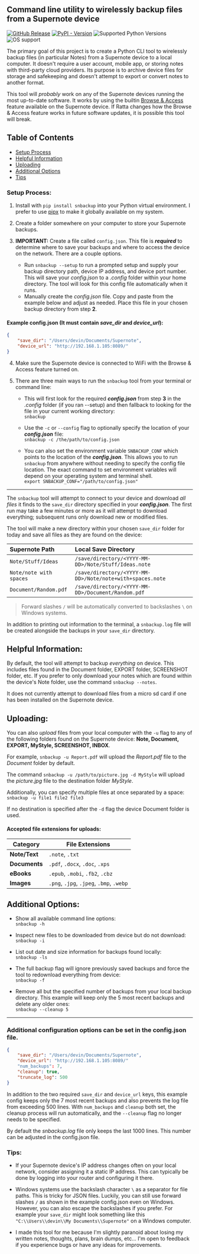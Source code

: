 ## Command line utility to wirelessly backup files from a Supernote device
[![GitHub Release](https://img.shields.io/github/v/release/theburningbush/snbackup)](https://pypi.org/project/snbackup/)
[![PyPI - Version](https://img.shields.io/pypi/v/snbackup)](https://pypi.org/project/snbackup/)
![Supported Python Versions](https://img.shields.io/pypi/pyversions/snbackup)
![OS support](https://img.shields.io/badge/OS-macOS%20Linux%20Windows-red)  

The primary goal of this project is to create a Python CLI tool to wirelessly backup files (in particular Notes) from a Supernote device to a local computer. It doesn't require a user account, mobile app, or storing notes with third-party cloud providers. Its purpose is to archive device files for storage and safekeeping and doesn't attempt to export or convert notes to another format.  

This tool will *probably* work on any of the Supernote devices running the most up-to-date software. It works by using the builtin [Browse & Access](https://support.supernote.com/en_US/Tools-Features/wi-fi-transfer) feature available on the Supernote device. If Ratta changes how the Browse & Access feature works in future software updates, it is possible this tool will break.  

## Table of Contents
- [Setup Process](#setup-process)
- [Helpful Information](#helpful-information)
- [Uploading](#uploading)
- [Additional Options](#additional-options)
- [Tips](#tips)

### Setup Process:  

1. Install with `pip install snbackup` into your Python virtual environment. I prefer to use [pipx](https://pipx.pypa.io/stable/) to make it globally available on my system.  

2. Create a folder somewhere on your computer to store your Supernote backups.  

3. **IMPORTANT:** Create a file called `config.json`. This file is **_required_** to determine where to save your backups and where to access the device on the network. There are a couple options.  
    - Run `snbackup --setup` to run a prompted setup and supply your backup directory path, device IP address, and device port number. This will save your _config.json_ to a _.config_ folder within your home directory. The tool will look for this config file automatically when it runs.  
    - Manually create the _config.json_ file. Copy and paste from the example below and adjust as needed. Place this file in your chosen backup directory from step **2**.  

#### Example config.json (It must contain _save_dir_ and _device_url_):  
```json
{
    "save_dir": "/Users/devin/Documents/Supernote",
    "device_url": "http://192.168.1.105:8089/"
}
```

4. Make sure the Supernote device is connected to WiFi with the Browse & Access feature turned on.  

5. There are three main ways to run the `snbackup` tool from your terminal or command line:  
    - This will first look for the required **_config.json_** from step **3** in the _.config_ folder (if you ran --setup) and then fallback to looking for the file in your current working directory:  
    `snbackup`  

    - Use the `-c` or `--config` flag to optionally specify the location of your **_config.json_** file:  
    `snbackup -c /the/path/to/config.json`  

    - You can also set the environment variable `SNBACKUP_CONF` which points to the location of the **_config.json_**. This allows you to run `snbackup` from anywhere without needing to specify the config file location. The exact command to set environment variables will depend on your operating system and terminal shell.  
    `export SNBACKUP_CONF="/path/to/config.json"`  

---

The `snbackup` tool will attempt to connect to your device and download _all files_ it finds to the `save_dir` directory specified in your **_config.json_**. The first run may take a few minutes or more as it will attempt to download everything; subsequent runs only download new or modified files.  

The tool will make a new directory within your chosen `save_dir` folder for today and save all files as they are found on the device:   

| **Supernote Path**    | **Local Save Directory**                                      |
|:------------------------|:--------------------------------------------------------------|
| `Note/Stuff/Ideas`      | `/save/directory/<YYYY-MM-DD>/Note/Stuff/Ideas.note`          |
| `Note/note with spaces` | `/save/directory/<YYYY-MM-DD>/Note/note+with+spaces.note`     |
| `Document/Random.pdf`   | `/save/directory/<YYYY-MM-DD>/Document/Random.pdf`            |

> Forward slashes `/` will be automatically converted to backslashes `\` on Windows systems.  

In addition to printing out information to the terminal, a `snbackup.log` file will be created alongside the backups in your `save_dir` directory.  

## Helpful Information:
By default, the tool will attempt to backup _everything_ on device. This includes files found in the Document folder, EXPORT folder, SCREENSHOT folder, etc. If you prefer to only download your notes which are found within the device's Note folder, use the command `snbackup --notes`.  

It does not currently attempt to download files from a micro sd card if one has been installed on the Supernote device.  

## Uploading:
You can also _upload_ files from your local computer with the `-u` flag to any of the following folders found on the Supernote device: **Note, Document, EXPORT, MyStyle, SCREENSHOT, INBOX**.  

For example, `snbackup -u Report.pdf` will upload the _Report.pdf_ file to the _Document_ folder by default.  

The command `snbackup -u /path/to/picture.jpg -d MyStyle` will upload the _picture.jpg_ file to the destination folder _MyStyle_.  

Additionally, you can specify multiple files at once separated by a space:  
`snbackup -u file1 file2 file3`  

If no destination is specified after the `-d` flag the device Document folder is used.   

#### Accepted file extensions for uploads:
| Category       | File Extensions                          |
|----------------|------------------------------------------|
| **Note/Text**  | `.note`, `.txt`                          |
| **Documents**  | `.pdf`, `.docx`, `.doc`, `.xps`          |
| **eBooks**     | `.epub`, `.mobi`, `.fb2`, `.cbz`         |
| **Images**     | `.png`, `.jpg`, `.jpeg`, `.bmp`, `.webp` |


## Additional Options:
- Show all available command line options:  
`snbackup -h`  

- Inspect new files to be downloaded from device but do not download:  
`snbackup -i`  

- List out date and size information for backups found locally:  
`snbackup -ls`  

- The full backup flag will ignore previously saved backups and force the tool to redownload everything from device:  
`snbackup -f`  

- Remove all but the specified number of backups from your local backup directory. This example will keep only the 5 most recent backups and delete any older ones:  
`snbackup --cleanup 5`  

---  
### Additional configuration options can be set in the config.json file.  
```json
{
    "save_dir": "/Users/devin/Documents/Supernote",
    "device_url": "http://192.168.1.105:8089/"
    "num_backups": 7,
    "cleanup": true,
    "truncate_log": 500
}
```  
In addition to the two required `save_dir` and `device_url` keys, this example config keeps only the 7 most recent backups and also prevents the log file from exceeding 500 lines. With `num_backups` and `cleanup` both set, the cleanup process will run automatically, and the `--cleanup` flag no longer needs to be specified.  

By default the _snbackup.log_ file only keeps the last 1000 lines. This number can be adjusted in the config.json file.  

### Tips:
- If your Supernote device's IP address changes often on your local network, consider assigning it a static IP address. This can typically be done by logging into your router and configuring it there.  

- Windows systems use the backslash character `\` as a separator for file paths. This is tricky for JSON files. Luckily, you can still use forward slashes `/` as shown in the example config.json even on Windows. However, you can also escape the backslashes if you prefer. For example your `save_dir` might look something like this `"C:\\Users\\devin\\My Documents\\Supernote"` on a Windows computer.  

- I made this tool for me because I'm slightly paranoid about losing my written notes, thoughts, plans, brain dumps, etc... I'm open to feedback if you experience bugs or have any ideas for improvements.  
